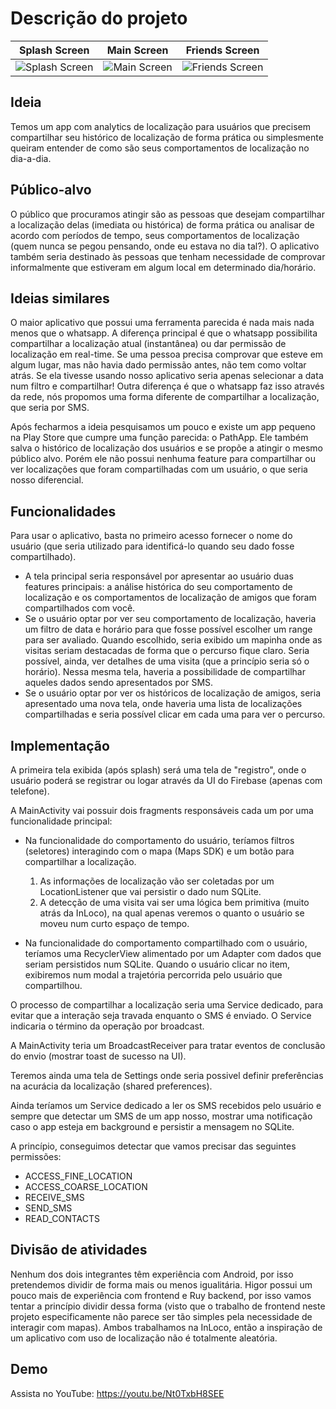# Descrição do projeto #

Splash Screen |  Main Screen | Friends Screen
:----------------------------------------------------------------------------------------:|:----------------------------------------------------------------------------------------:|:----------------------------------------------------------------------------------------:
![Splash Screen](https://res.cloudinary.com/ufpe/image/upload/v1544986437/mf_splash.jpg)  |  ![Main Screen](https://res.cloudinary.com/ufpe/image/upload/v1544986409/mf_main.jpg) | ![Friends Screen](https://res.cloudinary.com/ufpe/image/upload/v1544986412/mf_friends.jpg) 


## Ideia ##
Temos um app com analytics de localização para usuários que precisem compartilhar seu histórico de localização de forma prática ou simplesmente queiram entender de como são seus comportamentos de localização no dia-a-dia.

## Público-alvo ##
O público que procuramos atingir são as pessoas que desejam compartilhar a localização delas (imediata ou histórica) de forma prática ou analisar de acordo com períodos de tempo, seus comportamentos de localização (quem nunca se pegou pensando, onde eu estava no dia tal?). 
O aplicativo também seria destinado às pessoas que tenham necessidade de comprovar informalmente que estiveram em algum local em determinado dia/horário.

## Ideias similares ##
O maior aplicativo que possui uma ferramenta parecida é nada mais nada menos que o whatsapp. A diferença principal é que o whatsapp possibilita compartilhar a localização atual (instantânea) ou dar permissão de localização em real-time. Se uma pessoa precisa comprovar que esteve em algum lugar, mas não havia dado permissão antes, não tem como voltar atrás. Se ela tivesse usando nosso aplicativo seria apenas selecionar a data num filtro e compartilhar! Outra diferença é que o whatsapp faz isso através da rede, nós propomos uma forma diferente de compartilhar a localização, que seria por SMS.

Após fecharmos a ideia pesquisamos um pouco e existe um app pequeno na Play Store que cumpre uma função parecida: o PathApp. Ele também salva o histórico de localização dos usuários e se propõe a atingir o mesmo público alvo. Porém ele não possui nenhuma feature para compartilhar ou ver localizações que foram compartilhadas com um usuário, o que seria nosso diferencial.

## Funcionalidades ##
Para usar o aplicativo, basta no primeiro acesso fornecer o nome do usuário (que seria utilizado para identificá-lo quando seu dado fosse compartilhado).
* A tela principal seria responsável por apresentar ao usuário duas features principais: a análise histórica do seu comportamento de localização e os comportamentos de localização de amigos que foram compartilhados com você.
* Se o usuário optar por ver seu comportamento de localização, haveria um filtro de data e horário para que fosse possível escolher um range para ser avaliado. Quando escolhido, seria exibido um mapinha onde as visitas seriam destacadas de forma que o percurso fique claro. Seria possível, ainda, ver detalhes de uma visita (que a princípio seria só o horário). Nessa mesma tela, haveria a possibilidade de compartilhar aqueles dados sendo apresentados por SMS.
* Se o usuário optar por ver os históricos de localização de amigos, seria apresentado uma nova tela, onde haveria uma lista de localizações compartilhadas e seria possível clicar em cada uma para ver o percurso.

## Implementação ##
A primeira tela exibida (após splash) será uma tela de "registro", onde o usuário poderá se registrar ou logar através da UI do Firebase (apenas com telefone). 

A MainActivity vai possuir dois fragments responsáveis cada um por uma funcionalidade principal:

* Na funcionalidade do comportamento do usuário, teríamos filtros (seletores) interagindo com o mapa (Maps SDK) e um botão para compartilhar a localização. 

  1. As informações de localização vão ser coletadas por um LocationListener que vai persistir o dado num SQLite. 
  2. A detecção de uma visita vai ser uma lógica bem primitiva (muito atrás da InLoco), na qual apenas veremos o quanto o usuário se moveu num curto espaço de tempo.

* Na funcionalidade do comportamento compartilhado com o usuário, teríamos uma RecyclerView alimentado por um Adapter com dados que seriam persistidos num SQLite. Quando o usuário clicar no item, exibiremos num modal a trajetória percorrida pelo usuário que compartilhou.

O processo de compartilhar a localização seria uma Service dedicado, para evitar que a interação seja travada enquanto o SMS é enviado. O Service indicaria o término da operação por broadcast.

A MainActivity teria um BroadcastReceiver para tratar eventos de conclusão do envio (mostrar toast de sucesso na UI).

Teremos ainda uma tela de Settings onde seria possivel definir preferências na acurácia da localização (shared preferences).

Ainda teríamos um Service dedicado a ler os SMS recebidos pelo usuário e sempre que detectar um SMS de um app nosso, mostrar uma notificação caso o app esteja em background e persistir a mensagem no SQLite.

A princípio, conseguimos detectar que vamos precisar das seguintes permissões: 
* ACCESS_FINE_LOCATION
* ACCESS_COARSE_LOCATION
* RECEIVE_SMS
* SEND_SMS
* READ_CONTACTS

## Divisão de atividades ##
Nenhum dos dois integrantes têm experiência com Android, por isso pretendemos dividir de forma mais ou menos igualitária. Higor possui um pouco mais de experiência com frontend e Ruy backend, por isso vamos tentar a princípio dividir dessa forma (visto que o trabalho de frontend neste projeto especificamente não parece ser tão simples pela necessidade de interagir com mapas). Ambos trabalhamos na InLoco, então a inspiração de um aplicativo com uso de localização não é totalmente aleatória.

## Demo ##

Assista no YouTube: https://youtu.be/Nt0TxbH8SEE
